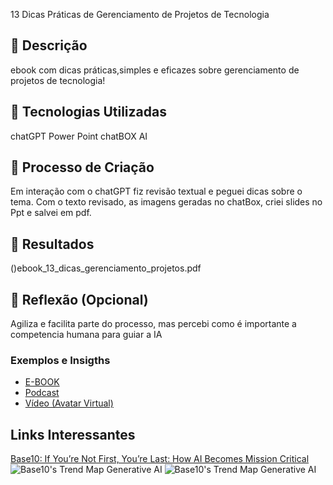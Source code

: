 13 Dicas Práticas de Gerenciamento de Projetos de Tecnologia
## 📒 Descrição
ebook com dicas práticas,simples e eficazes sobre gerenciamento de projetos de tecnologia!
## 🤖 Tecnologias Utilizadas
chatGPT
Power Point
chatBOX AI
## 🧐 Processo de Criação
Em interação com o chatGPT fiz revisão textual e peguei dicas sobre o tema.
Com o texto revisado, as imagens geradas no chatBox,  criei slides no Ppt e salvei em pdf.
## 🚀 Resultados
()ebook_13_dicas_gerenciamento_projetos.pdf
## 💭 Reflexão (Opcional)
Agiliza e facilita parte do processo, mas percebi como é importante a competencia humana para guiar a IA

### Exemplos e Insigths
- [E-BOOK](/exemplos/E-BOOK.md)
- [Podcast](/exemplos/PODCAST.md)
- [Vídeo (Avatar Virtual)](/exemplos/VIDEO.md)
## Links Interessantes
[Base10: If You’re Not First, You’re Last: How AI Becomes Mission Critical](https://base10.vc/post/generative-ai-mission-critical/)
![Base10's Trend Map Generative AI](https://github.com/digitalinnovationone/lab-natty-or-not/assets/730492/f4df26e8-f8f7-4419-8252-c69d73ea930c)
![Base10's Trend Map Generative AI](https://github.com/digitalinnovationone/lab-natty-or-not/assets/730492/f4df26e8-f8f7-4419-8252-c69d73ea930c)
